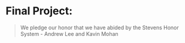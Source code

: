 # Final Project:

> We pledge our honor that we have abided by the Stevens Honor System - Andrew Lee and Kavin Mohan
